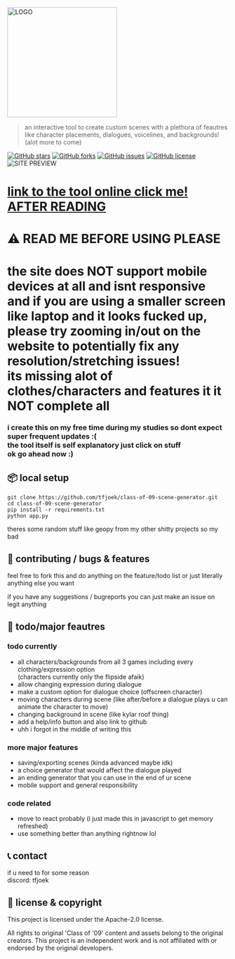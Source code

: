 <img src="https://i.ibb.co/wdDRbPm/imffffage-psd.png" alt="LOGO" width="250">


> an interactive tool to create custom scenes with a plethora of feautres like character placements, dialogues, voicelines, and backgrounds! (alot more to come)

[![GitHub stars](https://img.shields.io/github/stars/tfjoek/class-of-09-scene-generator?style=for-the-badge)](https://github.com/tfjoek/class-of-09-scene-generator/stargazers)
[![GitHub forks](https://img.shields.io/github/forks/tfjoek/class-of-09-scene-generator?style=for-the-badge)](https://github.com/tfjoek/class-of-09-scene-generator/network/members)
[![GitHub issues](https://img.shields.io/github/issues/tfjoek/class-of-09-scene-generator?style=for-the-badge)](https://github.com/tfjoek/class-of-09-scene-generator/issues)
[![GitHub license](https://img.shields.io/github/license/tfjoek/class-of-09-scene-generator?style=for-the-badge)](https://github.com/tfjoek/class-of-09-scene-generator/blob/main/LICENSE)
<br>
![SITE PREVIEW](https://i.ibb.co/ZdDf0nX/kuva.png)



# [link to the tool online click me! AFTER READING](https://givememoneyplease.xyz)
# ⚠️ READ ME BEFORE USING PLEASE
# the site does NOT support mobile devices at all and isnt responsive  <br>and if you are using a smaller screen like laptop and it looks fucked up, <br>please try zooming in/out  on  the website to potentially fix any resolution/stretching issues!<br>its missing alot of clothes/characters and features it it NOT complete all<br>
### i create this on my free time during my studies so dont expect super frequent updates :(<br>the tool itself is self explanatory just click on stuff<br>ok go ahead now :)


## 📦 local setup 



   ```
   git clone https://github.com/tfjoek/class-of-09-scene-generator.git
   cd class-of-09-scene-generator
   pip install -r requirements.txt
   python app.py
   ```
theres some random stuff like geopy from my other shitty projects so my bad


## 💬 contributing / bugs & features

feel free to fork this and do anything on the feature/todo list or just literally anything else you want 

if you have any suggestions / bugreports you can just make an issue on legit anything 

## 🔧 todo/major feautres


### todo currently
- all characters/backgrounds from all 3 games including every clothing/expression option<br> (characters currently only the flipside afaik)
- allow changing expression during dialogue 
- make a custom option for dialogue choice (offscreen character)
- moving characters during scene (like after/before a dialogue plays u can animate the character to move)
- changing background in scene (like kylar roof thing)
- add a help/info button and also link to github 
- uhh i forgot in the middle of writing this 
  

  
### more major features 
- saving/exporting scenes (kinda advanced maybe idk)
- a choice generator that would affect the dialogue played
- an ending generator that you can use in the end of ur scene
- mobile support and general responsibility


### code related
- move to react probably (i just made this in javascript to get memory refreshed)
- use something better than anything rightnow lol


## 📞 contact 
if u need to for some reason <br>
discord: tfjoek


## 📜 license & copyright 


This project is licensed under the Apache-2.0 license. 

All rights to original 'Class of '09' content and assets belong to the original creators. This project is an independent work and is not affiliated with or endorsed by the original developers.


